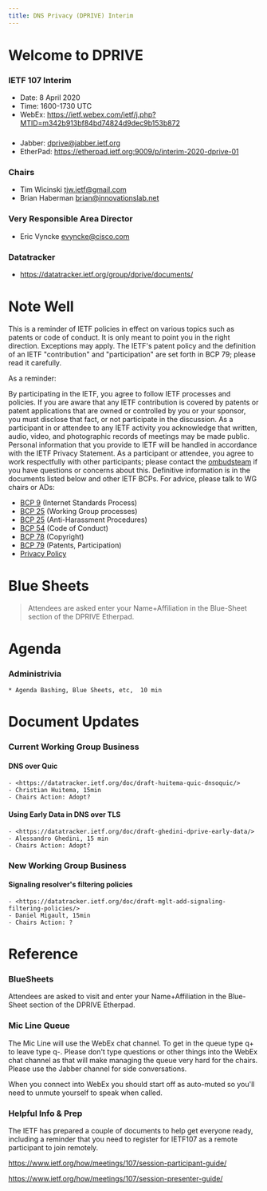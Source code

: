 ```yaml
---
title: DNS Privacy (DPRIVE) Interim
---
```

# Welcome to DPRIVE

### IETF 107 Interim

* Date: 8 April 2020
* Time: 1600-1730 UTC
* WebEx: <https://ietf.webex.com/ietf/j.php?MTID=m342b913bf84bd74824d9dec9b153b872>

###
* Jabber:  <dprive@jabber.ietf.org>
* EtherPad: <https://etherpad.ietf.org:9009/p/interim-2020-dprive-01>

### Chairs
* Tim Wicinski <tjw.ietf@gmail.com>
* Brian Haberman <brian@innovationslab.net>

### Very Responsible Area Director
* Eric Vyncke <evyncke@cisco.com>

### Datatracker
* <https://datatracker.ietf.org/group/dprive/documents/>

# Note Well

This is a reminder of IETF policies in effect on various topics such as patents or code of conduct.
It is only meant to point you in the right direction. Exceptions may apply.
The IETF's patent policy and the definition of an IETF "contribution" and "participation" are set forth in BCP 79;
please read it carefully.

As a reminder:

By participating in the IETF, you agree to follow IETF processes and policies.
If you are aware that any IETF contribution is covered by patents or patent applications that are
owned or controlled by you or your sponsor, you must disclose that fact, or not participate in the discussion.
As a participant in or attendee to any IETF activity you acknowledge that written, audio, video,
and photographic records of meetings may be made public.
Personal information that you provide to IETF will be handled in accordance with the IETF Privacy Statement.
As a participant or attendee, you agree to work respectfully with other participants;
please contact the [ombudsteam](https://www.ietf.org/contact/ombudsteam/) if you have questions or concerns about this.
Definitive information is in the documents listed below and other IETF BCPs. For advice, please talk to WG chairs or ADs:

* [BCP 9](https://tools.ietf.org/html/bcp9) (Internet Standards Process)
* [BCP 25](https://tools.ietf.org/html/bcp25) (Working Group processes)
* [BCP 25](https://tools.ietf.org/html/bcp25) (Anti-Harassment Procedures)
* [BCP 54](https://tools.ietf.org/html/bcp54) (Code of Conduct)
* [BCP 78](https://tools.ietf.org/html/bcp78) (Copyright)
* [BCP 79](https://tools.ietf.org/html/bcp79) (Patents, Participation)
* [Privacy Policy](https://www.ietf.org/privacy-policy/)

# Blue Sheets

 > Attendees are asked enter your
 > Name+Affiliation in the Blue-Sheet section
 > of the DPRIVE Etherpad.

# Agenda

### Administrivia
    * Agenda Bashing, Blue Sheets, etc,  10 min

# Document Updates

### Current Working Group Business

####   DNS over Quic
    - <https://datatracker.ietf.org/doc/draft-huitema-quic-dnsoquic/>
    - Christian Huitema, 15min
    - Chairs Action: Adopt?

####   Using Early Data in DNS over TLS
    - <https://datatracker.ietf.org/doc/draft-ghedini-dprive-early-data/>
    - Alessandro Ghedini, 15 min
    - Chairs Action: Adopt?

### New Working Group Business

####   Signaling resolver's filtering policies
    - <https://datatracker.ietf.org/doc/draft-mglt-add-signaling-filtering-policies/>
    - Daniel Migault, 15min
    - Chairs Action: ?

# Reference

### BlueSheets

Attendees are asked to visit and enter your Name+Affiliation in the Blue-Sheet
section of the DPRIVE Etherpad.

### Mic Line Queue

The Mic Line will use the WebEx chat channel.  To get in the queue type q+ to leave type q-.
Please don't type questions or other things into the WebEx chat channel as that will make
managing the queue very hard for the chairs.  Please use the Jabber channel for side conversations.

When you connect into WebEx you should start off as auto-muted so you'll
need to unmute yourself to speak when called.

### Helpful Info & Prep

The IETF has prepared a couple of documents to help get everyone ready,
including a reminder that you need to register for IETF107 as a remote participant to join remotely.

  <https://www.ietf.org/how/meetings/107/session-participant-guide/>

  <https://www.ietf.org/how/meetings/107/session-presenter-guide/>
